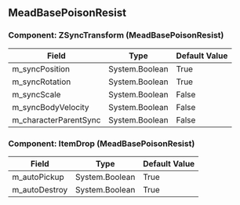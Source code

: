 ## MeadBasePoisonResist

### Component: ZSyncTransform (MeadBasePoisonResist)

|Field|Type|Default Value|
|---|---|---|
|m_syncPosition|System.Boolean|True|
|m_syncRotation|System.Boolean|True|
|m_syncScale|System.Boolean|False|
|m_syncBodyVelocity|System.Boolean|False|
|m_characterParentSync|System.Boolean|False|

### Component: ItemDrop (MeadBasePoisonResist)

|Field|Type|Default Value|
|---|---|---|
|m_autoPickup|System.Boolean|True|
|m_autoDestroy|System.Boolean|True|

